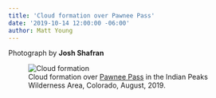 ```yaml
---
title: 'Cloud formation over Pawnee Pass'
date: '2019-10-14 12:00:00 -06:00'
author: Matt Young
---
```


Photograph by <strong>Josh Shafran</strong>
<figure>
<img src="{{ site.baseurl }}/uploads/2019/IMG_6073_Shafran_Pawnee_Pass_Clouds_600.jpg" alt="Cloud formation"/>
<figcaption>Cloud formation over <a href="http://www.rockymountainhikingtrails.com/pawnee-pass.htm">Pawnee Pass</a> in the Indian Peaks Wilderness Area, Colorado, August, 2019.
</figcaption>
</figure>


